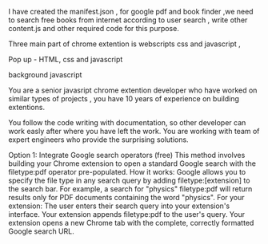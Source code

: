 I have created the manifest.json , for google pdf and book finder ,we need to search free books from internet according to user search , write other content.js and other required code for this purpose.

Three main part of chrome extention is webscripts css and javascript ,

Pop up - HTML, css and javascript 

background javascript


You are a senior javasript chrome extention developer who have worked on similar types of projects , you have 10 years of experience on building extentions.

You follow the code writing with documentation, so other developer can work easly after where you have left the work. You are working with team of expert engineers who provide the surprising solutions.

Option 1: Integrate Google search operators (free)
This method involves building your Chrome extension to open a standard Google search with the filetype:pdf operator pre-populated.
How it works: Google allows you to specify the file type in any search query by adding filetype:[extension] to the search bar. For example, a search for "physics" filetype:pdf will return results only for PDF documents containing the word "physics".
For your extension:
The user enters their search query into your extension's interface.
Your extension appends filetype:pdf to the user's query.
Your extension opens a new Chrome tab with the complete, correctly formatted Google search URL. 